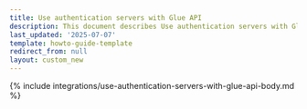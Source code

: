 ```yaml
---
title: Use authentication servers with Glue API
description: This document describes Use authentication servers with Glue API.
last_updated: '2025-07-07'
template: howto-guide-template
redirect_from: null
layout: custom_new
---
```


{% include integrations/use-authentication-servers-with-glue-api-body.md %}
